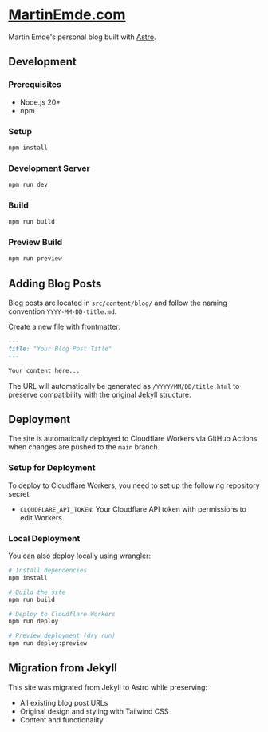 # [MartinEmde.com](https://martinemde.com)

Martin Emde's personal blog built with [Astro](https://astro.build).

## Development

### Prerequisites

- Node.js 20+
- npm

### Setup

```bash
npm install
```

### Development Server

```bash
npm run dev
```

### Build

```bash
npm run build
```

### Preview Build

```bash
npm run preview
```

## Adding Blog Posts

Blog posts are located in `src/content/blog/` and follow the naming convention `YYYY-MM-DD-title.md`.

Create a new file with frontmatter:

```markdown
---
title: "Your Blog Post Title"
---

Your content here...
```

The URL will automatically be generated as `/YYYY/MM/DD/title.html` to preserve compatibility with the original Jekyll structure.

## Deployment

The site is automatically deployed to Cloudflare Workers via GitHub Actions when changes are pushed to the `main` branch.

### Setup for Deployment

To deploy to Cloudflare Workers, you need to set up the following repository secret:

- `CLOUDFLARE_API_TOKEN`: Your Cloudflare API token with permissions to edit Workers

### Local Deployment

You can also deploy locally using wrangler:

```bash
# Install dependencies
npm install

# Build the site
npm run build

# Deploy to Cloudflare Workers
npm run deploy

# Preview deployment (dry run)
npm run deploy:preview
```

## Migration from Jekyll

This site was migrated from Jekyll to Astro while preserving:
- All existing blog post URLs
- Original design and styling with Tailwind CSS
- Content and functionality
